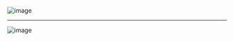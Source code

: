 ![image](https://github.com/user-attachments/assets/603e42eb-e7d2-4e38-bcc7-fb283d02b604)




------------------------------------------------------------------------------------------




![image](https://github.com/user-attachments/assets/c6b38197-244d-4c1a-9317-f923f5b034e4)

